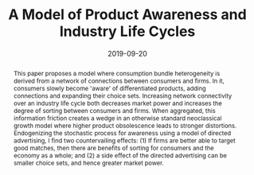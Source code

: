 ---
# Documentation: https://sourcethemes.com/academic/docs/managing-content/

title: 'A Model of Product Awareness and Industry Life Cycles'
subtitle: ''
summary: "This paper proposes a model where consumption bundle heterogeneity is derived from a network of connections between consumers and firms.  In it, consumers slowly become 'aware' of differentiated products, adding connections and expanding their choice sets."
authors:
- Jesse Perla
categories: []
date: '2019-09-20'
lastmod: 2020-09-17T06:20:03-07:00
featured: true
draft: false

# Featured image
# To use, add an image named `featured.jpg/png` to your page's folder.
# Focal points: Smart, Center, TopLeft, Top, TopRight, Left, Right, BottomLeft, Bottom, BottomRight.
image:
  caption: ''
  focal_point: ''
  preview_only: false

# Projects (optional).
#   Associate this post with one or more of your projects.
#   Simply enter your project's folder or file name without extension.
#   E.g. `projects = ["internal-project"]` references `content/project/deep-learning/index.md`.
projects: ["information-diffusion"]
publishDate: '2020-09-17T13:19:59.050789Z'
publication_types:
- 9
publication: '**R&R (2nd Round) at Econometrica**'
url_pdf:  'perla_1.pdf'
abstract: "This paper proposes a model where consumption bundle heterogeneity is derived from a network of connections between consumers and firms.  In it, consumers slowly become 'aware' of differentiated products, adding connections and expanding their choice sets.  Increasing network connectivity over an industry life cycle both decreases market power and increases the degree of sorting between consumers and firms.  When aggregated, this information friction creates a wedge in an otherwise standard neoclassical growth model where higher product obsolescence leads to stronger distortions.  Endogenizing the stochastic process for awareness using a model of directed advertising, I find two countervailing effects: (1) If firms are better able to target good matches, then there are benefits of sorting for consumers and the economy as a whole; and (2) a side effect of the directed advertising can be smaller choice sets, and hence greater market power."
links:
  - name: Appendix
    url: 'perla_1_technical_appendix.pdf'
  - name: Slides
    url: 'perla_1_presentation.pdf'    
  - icon_pack: fab
    icon: github
    name: Code
    url: 'https://github.com/jlperla/Perla1.jl'    
---